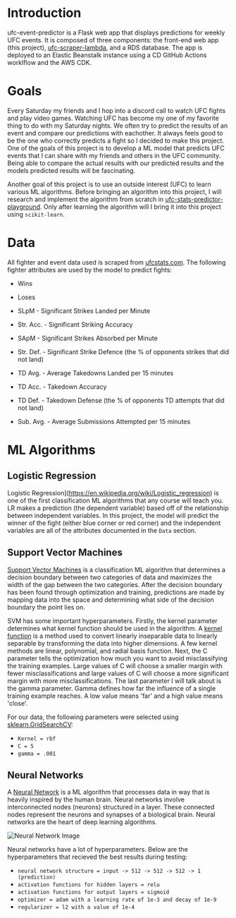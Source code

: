  # Introduction

ufc-event-predictor is a Flask web app that displays predictions for weekly UFC events. It is composed of three components: the front-end web app (this project), [ufc-scraper-lambda](https://github.com/natebuel29/ufc-scraper-lambda), and a RDS database. The app is deployed to an Elastic Beanstalk instance using a CD GitHub Actions worklflow and the AWS CDK.

# Goals

Every Saturday my friends and I hop into a discord call to watch UFC fights and play video games. Watching UFC has become my one of my favorite thing to do with my Saturday nights. We often try to predict the results of an event and compare our predictions with eachother. It always feels good to be the one who correctly predicts a fight so I decided to make this project. One of the goals of this project is to develop a ML model that predicts UFC events that I can share with my friends and others in the UFC community. Being able to compare the actual results with our predicted results and the models predicted results will be fascinating.

Another goal of this project is to use an outside interest (UFC) to learn various ML algorithms. Before bringing an algorithm into this project, I will research and implement the algorithm from scratch in [ufc-stats-predictor-playground](https://github.com/natebuel29/ufc-stats-predictor-playground/tree/main/predictor_playground). Only after learning the algorithm will I bring it into this project using `scikit-learn`.


# Data

All fighter and event data used is scraped from [ufcstats.com](http://ufcstats.com/statistics/events/completed). The following fighter attributes are used by the model to predict fights:

- Wins

- Loses

- SLpM - Significant Strikes Landed per Minute

- Str. Acc. - Significant Striking Accuracy

- SApM - Significant Strikes Absorbed per Minute

- Str. Def. - Significant Strike Defence (the % of opponents strikes that did not land)

- TD Avg. - Average Takedowns Landed per 15 minutes

- TD Acc. - Takedown Accuracy

- TD Def. - Takedown Defense (the % of opponents TD attempts that did not land)

- Sub. Avg. - Average Submissions Attempted per 15 minutes

 # ML Algorithms

 ## Logistic Regression

Logistic Regression](https://en.wikipedia.org/wiki/Logistic_regression) is one of the first classification ML algorithms that any course will teach you. LR makes a prediction (the dependent variable) based off of the relationship between independent variables. In this project, the model will predict the winner of the fight (either blue corner or red corner) and the independent variables are all of the attributes documented in the `Data` section.

 ## Support Vector Machines

[Support Vector Machines](https://en.wikipedia.org/wiki/Support-vector_machine) is a classification ML algorithm that determines a decision boundary between two categories of data and maximizes the width of the gap between the two categories. After the decision boundary has been found through optimization and training, predictions are made by mapping data into the space and determining what side of the decision boundary the point lies on.

SVM has some important hyperparameters. Firstly, the kernel parameter determines what kernel function should be used in the algorithm. A [kernel function](https://en.wikipedia.org/wiki/Kernel_method) is a method used to convert linearly inseparable data to linearly separable by transforming the data into higher dimensions. A few kernel methods are linear, polynomial, and radial basis function. Next, the C parameter tells the optimization how much you want to avoid misclassifying the training examples. Large values of C will choose a smaller margin with fewer misclassifications and large values of C will choose a more significant margin with more misclassifications. The last parameter I will talk about is the gamma parameter. Gamma defines how far the influence of a single training example reaches. A low value means 'far' and a high value means 'close'.

For our data, the following parameters were selected using [sklearn.GridSearchCV](https://scikit-learn.org/stable/modules/generated/sklearn.model_selection.GridSearchCV.html):

- `Kernel = rbf`
- `C = 5`
- `gamma = .001`

## Neural Networks

A [Neural Network](https://en.wikipedia.org/wiki/Neural_network) is a ML algorithm that processes data in way that is heavily inspired by the human brain. Neural networks involve interconnected nodes (neurons) structured in a layer. These connected nodes represent the neurons and synapses of a biological brain. Neural networks are the heart of deep learning algorithms.

![Neural Network Image](https://www.tibco.com/sites/tibco/files/media_entity/2021-05/neutral-network-diagram.svg)

Neural networks have a lot of hyperparameters. Below are the hyperparameters that recieved the best results during testing:

- `neural network structure = input -> 512 -> 512 -> 512 -> 1 (prediction)`
- `activation functions for hidden layers = relu`
- `activation functions for output layers = sigmoid`
- `optimizer = adam with a learning rate of 1e-3 and decay of 1e-9`
- `regularizer = l2 with a value of 1e-4`
